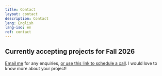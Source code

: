 ```yaml
---
title: Contact
layout: contact
description: Contact
lang: English
lang-iso: en
ref: contact
---
```


## Currently accepting projects for Fall 2026

[Email me](mailto:hello@tgconsulting.ca) for any enquiries, [or use this link to schedule a call](https://doodle.com/bp/thomasguignard/book-me). I would love to know more about your project!